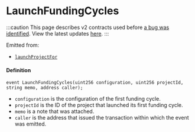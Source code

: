 # LaunchFundingCycles

:::caution
This page describes v2 contracts used before [a bug was identified](/2022-05-24/). View the latest updates [here](https://juicebox.money/#/v2-bug-updates/).
:::

Emitted from:

* [`launchProjectFor`](/protocol/api/contracts/or-controllers/jbcontroller/write/launchfundingcyclesfor.md)

#### Definition

```
event LaunchFundingCycles(uint256 configuration, uint256 projectId, string memo, address caller);
```

* `configuration` is the configuration of the first funding cycle.
* `projectId` is the ID of the project that launched its first funding cycle.
* `memo` is a note that was attached.
* `caller` is the address that issued the transaction within which the event was emitted.
